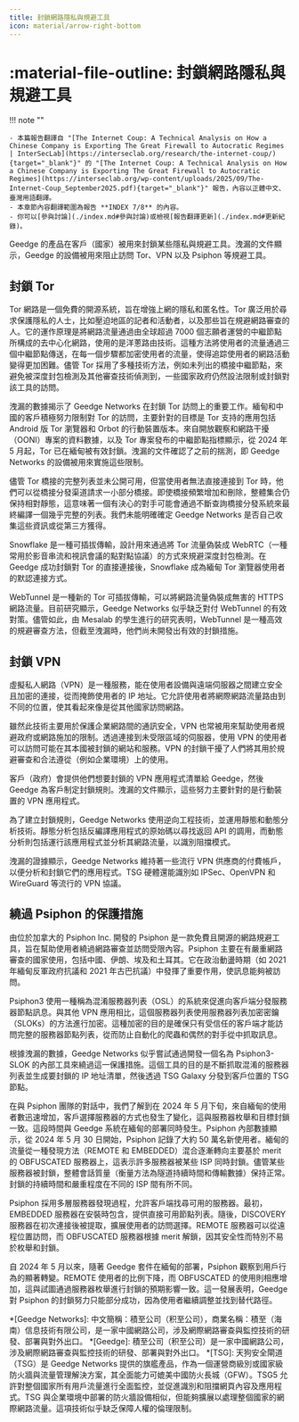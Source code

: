 ```yaml
---
title: 封鎖網路隱私與規避工具
icon: material/arrow-right-bottom
---
```


# :material-file-outline: 封鎖網路隱私與規避工具

!!! note ""

    - 本篇報告翻譯自 "[The Internet Coup: A Technical Analysis on How a Chinese Company is Exporting The Great Firewall to Autocratic Regimes | InterSecLab](https://interseclab.org/research/the-internet-coup/){target="_blank"}" 的 "[The Internet Coup: A Technical Analysis on How a Chinese Company is Exporting The Great Firewall to Autocratic Regimes](https://interseclab.org/wp-content/uploads/2025/09/The-Internet-Coup_September2025.pdf){target="_blank"}" 報告，內容以正體中文、臺灣用語翻譯。
    - 本章節內容翻譯範圍為報告 **INDEX 7/8** 的內容。
    - 你可以[參與討論](./index.md#參與討論)或檢視[報告翻譯更新](./index.md#更新紀錄)。

Geedge 的產品在客戶（國家）被用來封鎖某些隱私與規避工具。洩漏的文件顯示，Geedge 的設備被用來阻止訪問 Tor、VPN 以及 Psiphon 等規避工具。

## 封鎖 Tor

Tor 網路是一個免費的開源系統，旨在增強上網的隱私和匿名性。Tor 廣泛用於尋求保護隱私的人士，比如壓迫地區的記者和活動者，以及那些旨在規避網路審查的人。它的運作原理是將網路流量通過由全球超過 7000 個志願者運營的中繼節點所構成的去中心化網路，使用的是洋蔥路由技術。這種方法將使用者的流量通過三個中繼節點傳送，在每一個步驟都加密使用者的流量，使得追踪使用者的網路活動變得更加困難。儘管 Tor 採用了多種技術方法，例如未列出的橋接中繼節點，來避免被深度封包檢測及其他審查技術偵測到，一些國家政府仍然設法限制或封鎖對該工具的訪問。

洩漏的數據揭示了 Geedge Networks 在封鎖 Tor 訪問上的重要工作。緬甸和中國的客戶積極努力限制對 Tor 的訪問，主要針對的目標是 Tor 支持的應用包括 Android 版 Tor 瀏覽器和 Orbot 的行動裝置版本。來自開放觀察和網路干擾（OONI）專案的資料數據，以及 Tor 專案發布的中繼節點指標顯示，從 2024 年 5 月起，Tor 已在緬甸被有效封鎖。洩漏的文件確認了之前的揣測，即 Geedge Networks 的設備被用來實施這些限制。

儘管 Tor 橋接的完整列表並未公開可用，但當使用者無法直接連接到 Tor 時，他們可以從橋接分發渠道請求一小部分橋接。即使橋接頻繁增加和刪除，整體集合仍保持相對靜態，這意味著一個有決心的對手可能會通過不斷查詢橋接分發系統來最終編譯一個幾乎完整的列表。我們未能明確確定 Geedge Networks 是否自己收集這些資訊或從第三方獲得。

Snowflake 是一種可插拔傳輸，設計用來通過將 Tor 流量偽裝成 WebRTC（一種常用於影音串流和視訊會議的點對點協議）的方式來規避深度封包檢測。在 Geedge 成功封鎖對 Tor 的直接連接後，Snowflake 成為緬甸 Tor 瀏覽器使用者的默認連接方式。

WebTunnel 是一種新的 Tor 可插拔傳輸，可以將網路流量偽裝成無害的 HTTPS 網路流量。目前研究顯示，Geedge Networks 似乎缺乏對付 WebTunnel 的有效對策。儘管如此，由 Mesalab 的學生進行的研究表明，WebTunnel 是一種高效的規避審查方法，但截至洩漏時，他們尚未開發出有效的封鎖措施。

## 封鎖 VPN

虛擬私人網路（VPN）是一種服務，能在使用者設備與遠端伺服器之間建立安全且加密的連接，從而掩飾使用者的 IP 地址。它允許使用者將網際網路流量路由到不同的位置，使其看起來像是從其他國家訪問網路。

雖然此技術主要用於保護企業網路間的通訊安全，VPN 也常被用來幫助使用者規避政府或網路施加的限制。透過連接到未受限區域的伺服器，使用 VPN 的使用者可以訪問可能在其本國被封鎖的網站和服務。VPN 的封鎖干擾了人們將其用於規避審查和合法遵從（例如企業環境）上的使用。

客戶（政府）會提供他們想要封鎖的 VPN 應用程式清單給 Geedge，然後 Geedge 為客戶制定封鎖規則。洩漏的文件顯示，這些努力主要針對的是行動裝置的 VPN 應用程式。

為了建立封鎖規則，Geedge Networks 使用逆向工程技術，並運用靜態和動態分析技術。靜態分析包括反編譯應用程式的原始碼以尋找返回 API 的調用，而動態分析則包括運行該應用程式並分析其網路流量，以識別阻擋模式。

洩漏的證據顯示，Geedge Networks 維持著一些流行 VPN 供應商的付費帳戶，以便分析和封鎖它們的應用程式。TSG 硬體還能識別如 IPSec、OpenVPN 和 WireGuard 等流行的 VPN 協議。

## 繞過 Psiphon 的保護措施

由位於加拿大的 Psiphon Inc. 開發的 Psiphon 是一款免費且開源的網路規避工具，旨在幫助使用者繞過網路審查並訪問受限內容。Psiphon 主要在有嚴重網路審查的國家使用，包括中國、伊朗、埃及和土耳其。它在政治動盪時期（如 2021 年緬甸反軍政府抗議和 2021 年古巴抗議）中發揮了重要作用，使訊息能夠被訪問。

Psiphon3 使用一種稱為混淆服務器列表（OSL）的系統來促進向客戶端分發服務器節點訊息。與其他 VPN 應用相比，這個服務器列表使用服務器列表加密密鑰（SLOKs）的方法進行加密。這種加密的目的是確保只有受信任的客戶端才能訪問完整的服務器節點列表，從而防止自動化的爬蟲和偶然的對手從中抓取訊息。

根據洩漏的數據，Geedge Networks 似乎嘗試通過開發一個名為 Psiphon3-SLOK 的內部工具來繞過這一保護措施。這個工具的目的是不斷抓取混淆的服務器列表並生成要封鎖的 IP 地址清單，然後透過 TSG Galaxy 分發到客戶位置的 TSG 節點。

在與 Psiphon 團隊的對話中，我們了解到在 2024 年 5 月下旬，來自緬甸的使用者數迅速增加，客戶選擇服務器的方式也發生了變化，這與服務器枚舉和目標封鎖一致。這段時間與 Geedge 系統在緬甸的部署同時發生。Psiphon 內部數據顯示，從 2024 年 5 月 30 日開始，Psiphon 記錄了大約 50 萬名新使用者。緬甸的流量從一種發現方法（REMOTE 和 EMBEDDED）混合逐漸轉向主要基於 merit 的 OBFUSCATED 服務器上，這表示許多服務器被某些 ISP 同時封鎖。儘管某些服務器被封鎖，整體會話質量（衡量方法為隧道持續時間和傳輸數據）保持正常。封鎖的持續時間和嚴重程度在不同的 ISP 間有所不同。

Psiphon 採用多層服務器發現過程，允許客戶端找尋可用的服務器。最初，EMBEDDED 服務器在安裝時包含，提供直接可用節點列表。隨後，DISCOVERY 服務器在初次連接後被提取，擴展使用者的訪問選擇。REMOTE 服務器可以從遠程位置訪問，而 OBFUSCATED 服務器根據 merit 解鎖，因其安全性而特別不易於枚舉和封鎖。

自 2024 年 5 月以來，隨著 Geedge 套件在緬甸的部署，Psiphon 觀察到用戶行為的顯著轉變。REMOTE 使用者的比例下降，而 OBFUSCATED 的使用則相應增加，這與試圖通過服務器枚舉進行封鎖的預期影響一致。這一發展表明，Geedge 對 Psiphon 的封鎖努力只能部分成功，因為使用者繼續調整並找到替代路徑。

*[Geedge Networks]: 中文簡稱：積至公司（积至公司），商業名稱：積至（海南）信息技術有限公司，是一家中國網路公司，涉及網際網路審查與監控技術的研發、部署與對外出口。
*[Geedge]: 積至公司（积至公司）是一家中國網路公司，涉及網際網路審查與監控技術的研發、部署與對外出口。
*[TSG]: 天狗安全閘道（TSG）是 Geedge Networks 提供的旗艦產品，作為一個運營商級別或國家級防火牆與流量管理解決方案，其全面能力可媲美中國防火長城（GFW）。TSG5 允許對整個國家所有用戶流量進行全面監控，並促進識別和阻擋網頁內容及應用程式。TSG 與企業環境中部署的防火牆設備相似，但能夠擴展以處理整個國家的網際網路流量。這項技術似乎缺乏保障人權的倫理限制。

